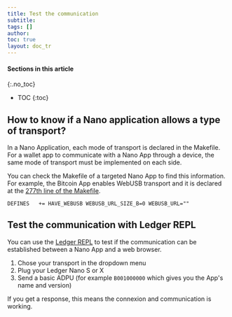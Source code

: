 ```yaml
---
title: Test the communication
subtitle:
tags: []
author:
toc: true
layout: doc_tr
---
```


#### Sections in this article
{:.no_toc}
* TOC
{:toc}

## How to know if a Nano application allows a type of transport?

In a Nano Application, each mode of transport is declared in the Makefile. For a wallet app to communicate with a Nano App through a device, the same mode of transport must be implemented on each side.

You can check the Makefile of a targeted Nano App to find this information. For example, the Bitcoin App enables WebUSB transport and it is declared at the [277th line of the Makefile](https://github.com/LedgerHQ/app-bitcoin/blob/75dfa48faa6c34d96d2aeb7a7994024e895148a9/Makefile#L227).

`DEFINES   += HAVE_WEBUSB WEBUSB_URL_SIZE_B=0 WEBUSB_URL=""`


## Test the communication with Ledger REPL

You can use the [Ledger REPL](https://repl.ledger.tools/) to test if the communication can be established between a Nano App and a web browser.

1. Chose your transport in the dropdown menu
2. Plug your Ledger Nano S or X
3. Send a basic ADPU (for example `B001000000` which gives you the App's name and version)

If you get a response, this means the connexion and communication is working.
